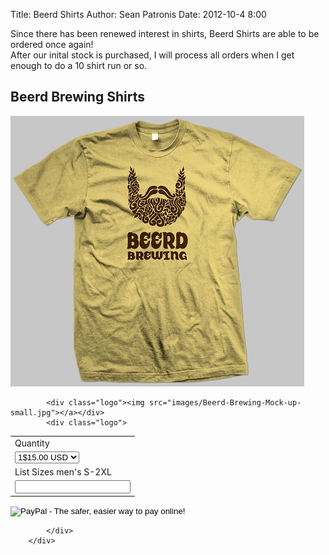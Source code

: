 Title: Beerd Shirts
Author: Sean Patronis
Date: 2012-10-4 8:00

Since there has been renewed interest in shirts, 
Beerd Shirts are able to be ordered once again!  
After our inital stock is purchased, I will process all orders when I get enough to do a 10 shirt run or so.  

## Beerd Brewing Shirts

<img src="shirts/Beerd-Brewing-Mock-up-small.jpg"/>




			<div class="logo"><img src="images/Beerd-Brewing-Mock-up-small.jpg"></a></div>
			<div class="logo">
<form action="https://www.paypal.com/cgi-bin/webscr" method="post">
<input type="hidden" name="cmd" value="_s-xclick">
<input type="hidden" name="hosted_button_id" value="NZ73P6AUPQ56W">
<table>
<tr><td><input type="hidden" name="on0" value="Quantity">Quantity</td></tr><tr><td><select name="os0">
	<option value="1">1$15.00 USD</option>
	<option value="2">2$28.00 USD</option>
	<option value="3">3$40.00 USD</option>
	<option value="4">4$50.00 USD</option>
</select> </td></tr>
<tr><td><input type="hidden" name="on1" value="List Sizes men's S-2XL">List Sizes men's S-2XL</td></tr><tr><td><input type="text" name="os1" maxlength="200"></td></tr>
</table>
<input type="hidden" name="currency_code" value="USD">
<input type="image" src="https://www.paypalobjects.com/en_US/i/btn/btn_buynowCC_LG.gif" border="0" name="submit" alt="PayPal - The safer, easier way to pay online!">
<img alt="" border="0" src="https://www.paypalobjects.com/en_US/i/scr/pixel.gif" width="1" height="1">
</form>

			</div>
		</div>



